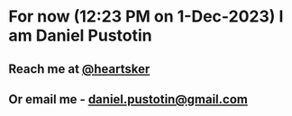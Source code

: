 # For now (12:23 PM on  1-Dec-2023) I am Daniel Pustotin
## Reach me at [@heartsker](https://t.me/heartsker)
## Or email me - daniel.pustotin@gmail.com
